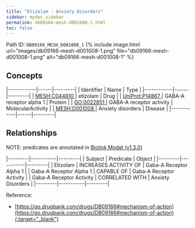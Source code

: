 ```yaml
---
title: "Etizolam - Anxiety Disorders"
sidebar: mydoc_sidebar
permalink: db09166-mesh-d001008-1.html
toc: false 
---
```



Path ID: `DB09166_MESH_D001008_1`
{% include image.html url="images/db09166-mesh-d001008-1.png" file="db09166-mesh-d001008-1.png" alt="db09166-mesh-d001008-1" %}

## Concepts

|------------|------|---------|
| Identifier | Name | Type    |
|------------|------|---------|
| <a href="https://identifiers.org/MESH:C044610">MESH:C044610 </a> | etizolam | Drug |
| <a href="https://identifiers.org/UniProt:P14867">UniProt:P14867 </a> | GABA-A receptor alpha 1 | Protein |
| <a href="https://identifiers.org/GO:0022851">GO:0022851 </a> | GABA-A receptor activity | MolecularActivity |
| <a href="https://identifiers.org/MESH:D001008">MESH:D001008 </a> | Anxiety disorders | Disease |
|------------|------|---------|

## Relationships


NOTE: predicates are annotated in <a href="https://github.com/biolink/biolink-model/releases/tag/v1.3.0">Biolink Model (v1.3.0)</a>

|---------|-----------|---------|
| Subject | Predicate | Object  |
|---------|-----------|---------|
| Etizolam | INCREASES ACTIVITY OF | Gaba-A Receptor Alpha 1 |
| Gaba-A Receptor Alpha 1 | CAPABLE OF | Gaba-A Receptor Activity |
| Gaba-A Receptor Activity | CORRELATED WITH | Anxiety Disorders |
|---------|-----------|---------|

Reference:
  - [https://go.drugbank.com/drugs/DB09166#mechanism-of-action](https://go.drugbank.com/drugs/DB09166#mechanism-of-action){:target="_blank"}
